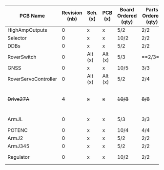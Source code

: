 | PCB Name             | Revision (nb) | Sch.(x) | PCB (x) | Board Ordered (qty) | Parts Ordered (qty) | Ass.(qty) | Installed (qty) | Note                              |
| -------------------- | ------------- | ------- | ------- | ------------------- | ------------------- | --------- | --------------- | --------------------------------- |
| HighAmpOutputs       | 0             | x       | x       | 5/2                 | 2/2                 | ==0/2==   | 0/1             |                                   |
| Selector             | 0             | x       | x       | 10/2                | 2/2                 | ==0/2==   | 0/1             |                                   |
| DDBs                 | 0             | x       | x       | 5/2                 | 2/2                 | ==0/2==   | 0/1             |                                   |
| RoverSwitch          | 0             | Alt (x) | Alt (x) | 5/3                 | ==2/3==             | 1/3       | 0/2             |                                   |
| GNSS                 | 0             | x       | x       | 10/5                | 3/3                 | ==0/3==   | 0/2             |                                   |
| RoverServoController | 0             | Alt (x) | Alt (x) | 5/2                 | 2/4                 | 2/2       | ==0/2==         |                                   |
| ~~Drive27A~~         | ~~4~~         | ~~x~~   | ~~x~~   | ~~10/8~~            | ~~8/8~~             | ~~7/8~~   | ~~4/4~~         | ~~One assembled drive is broken~~ |
| ArmJL                | 0             | x       | x       | 5/3                 | 3/3                 | ==0/3==   | 0/2             | Same PCB for J1                   |
| POTENC               | 0             | x       | x       | 10/4                | 4/4                 | ==0/4==   | 0/3             |                                   |
| ArmJ2                | 0             | x       | x       | 5/2                 | 2/2                 | ==0/2==   | 0/1             |                                   |
| ArmJ345              | 0             | x       | x       | 5/2                 | 2/2                 | ==0/2==   | 0/1             |                                   |
| Regulator            | 0             | x       | x       | 10/2                | 2/2                 | ==0/2==   | 0/1             | 12V for light                     |

